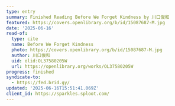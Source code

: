```yaml
---
type: entry
summary: Finished Reading Before We Forget Kindness by 川口俊和
featured: https://covers.openlibrary.org/b/id/15087687-M.jpg
date: '2025-06-16'
read-of:
  type: cite
  name: Before We Forget Kindness
  photo: https://covers.openlibrary.org/b/id/15087687-M.jpg
  author: 川口俊和
  uid: olid:OL37580205W
  url: https://openlibrary.org/works/OL37580205W
progress: finished
syndicate-to:
  - https://fed.brid.gy/
updated: '2025-06-16T15:51:41.069Z'
client_id: https://sparkles.sploot.com/
---
```

